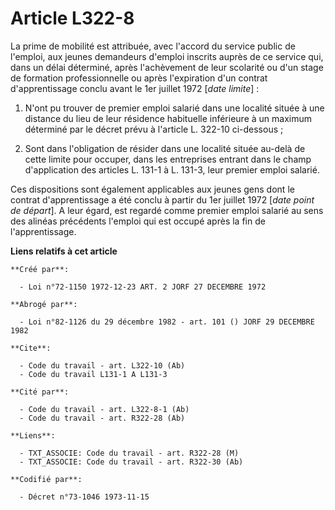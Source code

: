 # Article L322-8

La prime de mobilité est attribuée, avec l'accord du service public de l'emploi, aux jeunes demandeurs d'emploi inscrits
auprès de ce service qui, dans un délai déterminé, après l'achèvement de leur scolarité ou d'un stage de formation
professionnelle ou après l'expiration d'un contrat d'apprentissage conclu avant le 1er juillet 1972 [*date limite*] :

1. N'ont pu trouver de premier emploi salarié dans une localité située à une distance du lieu de leur résidence habituelle
inférieure à un maximum déterminé par le décret prévu à l'article L. 322-10 ci-dessous ;

2. Sont dans l'obligation de résider dans une localité située au-delà de cette limite pour occuper, dans les entreprises
entrant dans le champ d'application des articles L. 131-1 à L. 131-3, leur premier emploi salarié.

Ces dispositions sont également applicables aux jeunes gens dont le contrat d'apprentissage a été conclu à partir du 1er
juillet 1972 [*date point de départ*]. A leur égard, est regardé comme premier emploi salarié au sens des alinéas précédents
l'emploi qui est occupé après la fin de l'apprentissage.

**Liens relatifs à cet article**

	**Créé par**:

	  - Loi n°72-1150 1972-12-23 ART. 2 JORF 27 DECEMBRE 1972

	**Abrogé par**:

	  - Loi n°82-1126 du 29 décembre 1982 - art. 101 () JORF 29 DECEMBRE 1982

	**Cite**:

	  - Code du travail - art. L322-10 (Ab)
	  - Code du travail L131-1 A L131-3

	**Cité par**:

	  - Code du travail - art. L322-8-1 (Ab)
	  - Code du travail - art. R322-28 (Ab)

	**Liens**:

	  - TXT_ASSOCIE: Code du travail - art. R322-28 (M)
	  - TXT_ASSOCIE: Code du travail - art. R322-30 (Ab)

	**Codifié par**:

	  - Décret n°73-1046 1973-11-15
